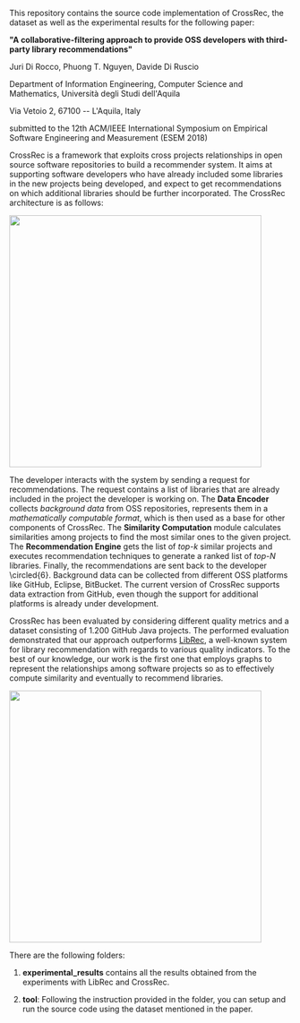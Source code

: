 This repository contains the source code implementation of CrossRec, the dataset as well as the experimental results for the following paper:

<b>"A collaborative-filtering approach to provide OSS developers with third-party library recommendations"</b>

Juri Di Rocco, Phuong T. Nguyen, Davide Di Ruscio

Department of Information Engineering, Computer Science and Mathematics,
Università degli Studi dell'Aquila

Via Vetoio 2, 67100 -- L'Aquila, Italy

submitted to the 12th ACM/IEEE International Symposium on Empirical Software  Engineering and Measurement (ESEM 2018)

CrossRec is a framework that exploits cross projects relationships in open source software repositories to build a recommender system. It aims at supporting software developers who have already included some libraries in the new projects being developed, and expect to get recommendations on which additional libraries should be further incorporated. The CrossRec architecture is as follows:

<img src="https://github.com/CrossRec/CrossRec/blob/master/images/CrossRec.png" width="450">

The developer interacts with the system by sending a request for recommendations. The request contains a list of libraries that are already included in the project the developer is working on. The <b>Data Encoder</b> collects <i> background data </i> from OSS repositories, represents them in a <i>mathematically computable format</i>, which is then used as a base for other components of CrossRec. The <b> Similarity Computation</b> module calculates similarities among projects to find the most similar ones to the given project. The <b>Recommendation Engine</b> gets the list of <i> top-k</i> similar projects and executes recommendation techniques to generate a ranked list of <i> top-N </i> libraries. Finally, the recommendations are sent back to the developer \circled{6}. Background data can be collected from different OSS platforms like GitHub, Eclipse, BitBucket. The current version of CrossRec supports data extraction from GitHub, even though the support for additional platforms is already under development.

CrossRec has been evaluated by considering different quality metrics and a dataset consisting of 1.200 GitHub Java projects. The performed evaluation demonstrated that our approach outperforms [LibRec](http://ieeexplore.ieee.org/stamp/stamp.jsp?arnumber=6671293), a well-known system for library recommendation with regards to various quality indicators. To the best of our knowledge, our work is the first one that employs graphs to represent the relationships among software projects so as to effectively compute similarity and eventually to recommend libraries. 

<img src="https://github.com/CrossRec/CrossRec/blob/master/images/Graph.png" width="450">

There are the following folders:

1. <b>experimental\_results</b> contains all the results obtained from the experiments with LibRec and CrossRec.

2. <b>tool</b>: Following the instruction provided in the folder, you can setup and run the source code using the dataset mentioned in the paper.
